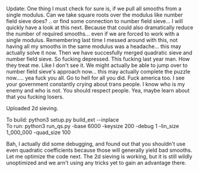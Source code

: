Update: One thing I must check for sure is, if we pull all smooths from a single modulus. Can we take square roots over the modulus like number field sieve does? .. or find some connection to number field sieve... I will quickly have a look at this next.  Because that could also dramatically reduce the number of required smooths... even if we are forced to work with a single modulus. Remembering last time I messed around with this, not having all my smooths in the same modulus was a headache... this may actually solve it now. Then we have succesfully merged quadratic sieve and number field sieve. So fucking depressed. This fucking last year man. How they treat me. Like I don't see it.  We might actually be able to jump over to number field sieve's approach now... this may actually complete the puzzle now..... yea fuck you all. Go to hell for all you did. Fuck america too. I see your government constantly crying about trans people. I know who is my enemy and who is not. You should respect people. Yea, maybe learn about that you fucking losers.

Uploaded 2d sieving. 


To build: python3 setup.py build_ext --inplace</br>
To run: python3 run_qs.py -base 6000 -keysize 200 -debug 1 -lin_size 1_000_000 -quad_size 100</br>  

Bah, I actually did some debugging, and found out that you shouldn't use even quadratic coefficients because those will generally yield bad smooths.
Let me optimize the code next. The 2d sieving is working, but it is still wildly unoptimized and we arn't using any tricks yet to gain an advantage there.

